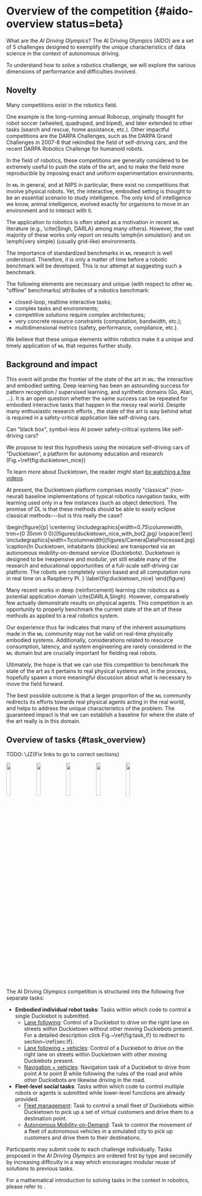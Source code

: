 # Overview of the competition {#aido-overview status=beta}

What are the *AI Driving Olympics*? The AI Driving Olympics (AIDO) are a set of 5 challenges designed to exemplify the unique characteristics of data science in the context of autonomous driving.

To understand how to solve a robotics challenge, we will explore the various dimensions of performance and difficulties involved.

## Novelty

Many competitions exist in the robotics field.

One example is the long-running annual Robocup, originally thought for robot soccer (wheeled, quadruped, and biped), and later extended to other tasks (search and rescue, home assistance, etc.). Other impactful competitions are the DARPA Challenges, such as the DARPA Grand Challenges in 2007-8 that rekindled the field of self-driving cars, and the recent DARPA Robotics Challenge for humanoid robots.

In the field of robotics, these competitions are generally considered to be extremely useful to push the state of the art, and to make the field more reproducible by imposing exact and uniform experimentation environments.

In ᴍʟ in general, and at NIPS in particular, there exist no competitions that involve physical robots. Yet, the interactive, embodied setting is thought to be an essential scenario to study intelligence. The only kind of intelligence we know, animal intelligence, evolved exactly for organisms to move in an environment and to interact with it.

The application to robotics is often stated as a motivation in recent ᴍʟ literature (e.g., \cite{Singh, DARLA} among many others). However, the vast majority of these works only report on results \emph{in simulation} and on \emph{very simple} (usually grid-like) environments.

The importance of standardized benchmarks in ᴍʟ research is well understood. Therefore, it is only a matter of time before a robotic benchmark will be developed. This is our attempt at suggesting such a benchmark.

The following elements are necessary and unique (with respect to other ᴍʟ "offline" benchmarks) attributes of a robotics benchmark:

* closed-loop, realtime interactive tasks;
* complex tasks and environments;
* competitive solutions require complex architectures;
* very concrete resource constraints (computation, bandwidth, etc.);
* multidimensional metrics (safety, performance, compliance, etc.).

We believe that these unique elements within robotics make it a unique and timely application of ᴍʟ that requires further study.

## Background and impact

This event will probe the frontier of the state of the art in ᴍʟ: the interactive and embodied setting. Deep learning has been an astounding success for pattern recognition / supervised learning, and synthetic domains (Go, Atari, ...). It is an open question whether the same success can be repeated for embodied interactive tasks that happen in the messy real world. Despite many enthusiastic research efforts , the state of the art is way behind what is required in a safety-critical application like self-driving cars.

Can "black box", symbol-less AI power safety-critical systems like self-driving cars?

We propose to test this hypothesis using the miniature
self-driving cars of "Duckietown", a platform for autonomy education and research (Fig.~\ref{fig:duckietown_nice})

To learn more about Duckietown, the reader might start [by watching a few videos](http://vimeo.com/duckietown).  

At present, the Duckietown platform comprises mostly "classical" (non-neural) baseline implementations of typical robotics navigation tasks, with learning used only in a few instances (such as object detection). The promise of DL is that these methods should be able to easily eclipse classical methods---but is this really the case?

\begin{figure}[p]
\centering
\includegraphics[width=0.75\columnwidth, trim={0 35mm 0 0}]{figures/duckietown_nice_with_bot2.jpg}
\vspace{1em}
\includegraphics[width=1\columnwidth]{figures/CameraDataProcessed.jpg}
\caption{In Duckietown, inhabitants (duckies) are transported via an autonomous mobility-on-demand service (Duckiebots). Duckietown is designed to be inexpensive and modular, yet still enable many of the research and educational opportunities of a full-scale self-driving car platform.
The robots are completely vision based and all computation runs in real time on a Raspberry PI. }
\label{fig:duckietown_nice}
\end{figure}

Many recent works in deep (reinforcement) learning cite robotics as a potential application domain \cite{DARLA,Singh}. However, comparatively few actually demonstrate results on  physical agents. This competition is an opportunity to properly benchmark the current state of the art of these methods as applied to a real robotics system.

Our experience thus far indicates that many of the inherent assumptions made in the ᴍʟ community may not be valid on real-time physically embodied systems. Additionally, considerations related to resource consumption, latency, and system engineering are rarely considered in the ᴍʟ domain but are crucially important for fielding real robots.

Ultimately, the hope is that we can use this competition to benchmark the state of the art as it pertains to real physical systems and, in the process, hopefully spawn a more meaningful discussion about what is necessary to move the field forward.

The best possible  outcome is that a larger proportion of the ᴍʟ community redirects its efforts towards real physical agents acting in the real world, and helps to address the unique characteristics of the problem. The guaranteed impact is that we can establish a baseline for where the state of the art really is in this domain.

## Overview of tasks {#task_overview}

TODO: \JZ{Fix links to go to correct sections}


<div figure-id="fig:summary">
<img src='images/in_lane.jpg' style='width:15%' figure-id="subfig:in_lane" figure-caption="Lane following"/>
<img src='images/lane_following_v.jpg' style='width:15%' figure-id="subfig:lane_following_v" figure-caption="Lane following+v"/>
<img src='images/Autolab_map.png' style='width:15%' figure-id="subfig:Autolab_map" figure-caption="Navigation+v"/>
<img src='images/fleet_management.jpg' style='width:15%' figure-id="subfig:fleet_management" figure-caption="Fleet management"/>
<img src='images/amod_gray3.png' style='width:15%' figure-id="subfig:amod_gray3" figure-caption="AMOD coordination"/>
</div>

The AI Driving Olympics competition is structured into the following five separate tasks:

* **Embodied individual robot tasks**: Tasks within which code to control a single Duckiebot is submitted.
  * [Lane following](#lf): Control of a Duckiebot to drive on the right lane on streets within Duckietown without other moving Duckiebots present. For a detailed description click Fig.~\ref{fig:task_lf} to redirect to section~\ref{sec:lf}.
  * [Lane following + vehicles](#lf_v): Control of a Duckiebot to drive on the right lane on streets within Duckietown with other moving Duckiebots present.  
  * [Navigation + vehicles](#nav_v): Navigation task of a Duckiebot to drive from point $A$ to point $B$ while following the rules of the road and while other Duckiebots are likewise driving in the road.  
* **Fleet-level social tasks**: Tasks within which code to control multiple robots or agents is submitted while lower-level functions are already provided.
  * [Fleet management](#nav_v): Task to control a small fleet of Duckiebots within Duckietown to pick up a set of virtual customers and drive them to a destination point. 
  * [Autonomous Mobility-on-Demand](#amod): Task to control the movement of a fleet of autonomous vehicles in a simulated city to pick up customers and drive them to their destinations.


Participants may submit code to each challenge individually. Tasks proposed in the *AI Driving Olympics* are ordered first by type and secondly by increasing difficulty in a way which encourages modular reuse of solutions to previous tasks.

For a mathematical introduction to solving tasks in the context in robotics, please refer to [](#general_problem).
